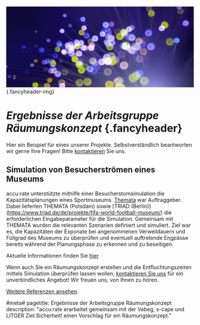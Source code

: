 ![](/img/accurate-bild-3.jpg) {.fancyheader-img}
# *Ergebnisse der Arbeits&shy;gruppe Räumungs&shy;konzept* {.fancyheader}

Hier ein Beispiel für eines unserer Projekte.
Selbstverständlich beantworten wir gerne Ihre Fragen!
Bitte [kontaktieren](kontakt) Sie uns.

## Simulation von Besucherströmen eines Museums

accu:rate unterstützte mithilfe einer Besucherstomsimulation die Kapazitätsplanungen eines Sportmuseums. [Themata](http://www.themata.de) war Auftraggeber. Dabei lieferten THEMATA (Potsdam) sowie [TRIAD (Berlin)] (https://www.triad.de/de/projekte/fifa-world-football-museum/) die erforderlichen Eingabeparameter für die Simulation. Gemeinsam mit THEMATA wurden die relevanten Szenarien definiert und simuliert.
Ziel war es, die Kapazitäten der Exponate bei angenommenen Verweildauern und Füllgrad des Museums zu überprüfen und eventuell auftretende Engpässe bereits während der Planungsphase zu erkennen und zu beseitigen. 

Aktuelle Informationen finden Sie [hier](http://de.fifamuseum.com/about/media/press-releases/fifa-welt-fussball-museum-eroffnungstermin-steht-2609754/#)

Wenn auch Sie ein Räumungskonzept erstellen und die Entfluchtungszeiten mittels Simulation überprüfen lassen wollen, [kontaktieren Sie uns](kontakt) für ein unverbindliches Angebot! Wir freuen uns, von Ihnen zu hören.

[Weitere Referenzen ansehen](referenzen).




#meta#
pagetitle: Ergebnisse der Arbeitsgruppe Räumungskonzept
description: "accu:rate erarbeitet gemeinsam mit der Vabeg, s-cape und LITGER Ziel:Sicherheit! einen Vorschlag für ein Räumungskonzept."


